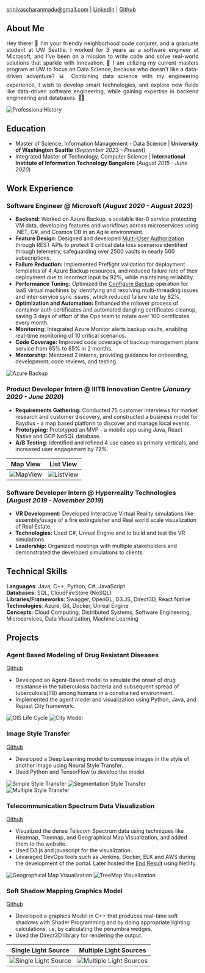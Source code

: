 srinivascharanmadu@gmail.com | [LinkedIn](https://www.linkedin.com/in/charan999/) | [Github](https://github.com/Charan000)

## About Me
<p style='text-align: justify;'> Hey there! 👋 I'm your friendly neighborhood code conjurer, and a graduate student at UW Seattle. I worked for 3 years as a software engineer at Microsoft, and I’ve been on a mission to write code and solve real-world solutions that sparkle with innovation. 🌟 I am utilizing my current masters program at UW to focus on Data Science, because who doesn't like a data-driven adventure? 📊 Combining data science with my engineering experience, I wish to develop smart technologies, and explore new fields like data-driven software engineering, while gaining expertise in backend engineering and databases. 🚀🔥 </p>

![ProfessionalHistory](/assets/img/professional_history_with_imgs.png)

## Education
- Master of Science, Information Management - Data Science | **University of Washington Seattle** (_September 2023 - Present_)								       		
- Integrated Master of Technology, Computer Science	| **International Institute of Information Technology Bangalore** (_August 2015 - June 2020_)	

## Work Experience
### Software Engineer @ Microsoft (_August 2020 - August 2023_)
- **Backend:** Worked on Azure Backup, a scalable tier-0 service protecting VM data, developing features and workflows across microservices using .NET, C#, and Cosmos DB in an Agile environment.
- **Feature Design:** Designed and developed [Multi-User Authorization](https://learn.microsoft.com/en-us/azure/backup/multi-user-authorization-concept?tabs=recovery-services-vault) through REST APIs to protect 8 critical data loss scenarios identified through telemetry, safeguarding over 2500 vaults in nearly 500 subscriptions.
- **Failure Reduction:** Implemented Preflight validation for deployment templates of 4 Azure Backup resources, and reduced failure rate of their deployment due to incorrect input by 92%, while maintaining reliability.
- **Performance Tuning:** Optimized the [Configure Backup](https://learn.microsoft.com/en-us/azure/backup/quick-backup-vm-portal#enable-backup-on-a-vm) operation for IaaS virtual machines by identifying and resolving multi-threading issues and inter-service sync issues, which reduced failure rate by 82%.
- **Optimization and Automation:** Enhanced the rollover process of container auth certificates and automated dangling certificates cleanup, saving 3 days of effort of the Ops team to rotate over 100 certificates every month.
- **Monitoring:** Integrated Azure Monitor alerts backup vaults, enabling real-time monitoring of 10 critical scenarios.
- **Code Coverage:** Improved code coverage of backup management plane service from 65% to 85% in 2 months.
- **Mentorship:** Mentored 2 interns, providing guidance for onboarding, development, code reviews, and testing.

![Azure Backup](/assets/img/azure_backup_overview.png)

### Product Developer Intern @ IIITB Innovation Centre (_January 2020 - June 2020_)
- **Requirements Gathering:** Conducted 75 customer interviews for market research and customer discovery, and constructed a business model for Raydius - a map based platform to discover and manage local events. 
- **Prototyping:** Prototyped an MVP -  a mobile app using Java, React Native and GCP NoSQL database.
- **A/B Testing:** Identified and refined 4 use cases as primary verticals, and increased user engagement by 72%.


Map View                   |  List View
:-------------------------:|:-------------------------:
![MapView](/assets/img/Raydius/MapViewPage2.jpg)  |  ![ListView](/assets/img/Raydius/ListViewPage.jpg)

### Software Developer Intern @ Hyperreality Technologies (_August 2019 - November 2019_)
- **VR Development:** Developed Interactive Virtual Reality simulations like assembly/usage of a fire extinguisher and Real world scale visualization of Real Estate.
- **Technologies:** Used C#, Unreal Engine and to build and test the VR simulations.
- **Leadership:** Organized meetings with multiple stakeholders and demonstrated the developed simulations to clients.

## Technical Skills
**Languages**: Java, C++, Python, C#, JavaScript <br>
**Databases**: SQL, CloudFireStore (NoSQL) <br>
**Libraries/Frameworks**: Swagger, OpenGL, D3.JS, Direct3D, React Native <br>
**Technologies**: Azure, Git, Docker, Unreal Engine <br>
**Concepts**: Cloud Computing, Distributed Systems, Software Engineering, Microservices, Data Visualization, Machine Learning

## Projects
### Agent Based Modeling of Drug Resistant Diseases
[Github](https://github.com/Charan000/Agent-Based-Modeling-And-Simulation-of-Drug-Resistant-Diseases)

- Developed an Agent-Based model to simulate the onset of drug resistance in the tuberculosis bacteria and subsequent spread of tuberculosis(TB) among humans in a constrained environment.
- Implemented the agent model and visualization using Python, Java, and Repast City framework.

![GIS Life Cycle](/assets/img/AgentBasedModelProject/GISLifeCycle.png)
![City Model](/assets/img/AgentBasedModelProject/CityModel.png)

### Image Style Transfer
[Github](https://github.com/Charan000/NN-Style-Transfer)

- Developed a Deep Learning model to compose images in the style of another image using Neural Style Transfer.
- Used Python and TensorFlow to develop the model.

![Simple Style Transfer](/assets/img/ImageStyleTransfer/SimpleStyleTransfer.png)
![Segmentation Style Transfer](/assets/img/ImageStyleTransfer/SegmentationStyleTransfer.png)
![Multiple Style Transfer](/assets/img/ImageStyleTransfer/MultipleStyleTransfer.png)

### Telecommunication Spectrum Data Visualization
[Github](https://github.com/Charan000/Telecom-Spectrum-Visualization)

- Visualized the dense Telecom Spectrum data using techniques like Heatmap, Treemap, and Geographical Map Visualization, and added them to the website.
- Used D3.js and javascript for the visualization.
- Levaraged DevOps tools such as Jenkins, Docker, ELK and AWS during the development of the portal. Later hosted the [End Result](https://indiatelecom.netlify.app/) using Netlify.

![Geographical Map Visualization](/assets/img/TelecomSpectrumProject/IndiaVisualization.png)
![TreeMap Visualization](/assets/img/TelecomSpectrumProject/TreeMapVisualization.png)

### Soft Shadow Mapping Graphics Model
[Github](https://github.com/Charan000/SoftShadowVolumes)

- Developed a graphics Model in C++ that produces real-time soft shadows with Shader Programming and by doing appropriate lighting calculations, i.e, by calculating the penumbra wedges.
- Used the Direct3D library for rendering the output.

Single Light Source        |  Multiple Light Sources
:-------------------------:|:-------------------------:
![Single Light Source](/assets/img/SoftShadowsProject/test1.jpg)  |  ![Multiple Light Sources](/assets/img/SoftShadowsProject/test2.jpg)



